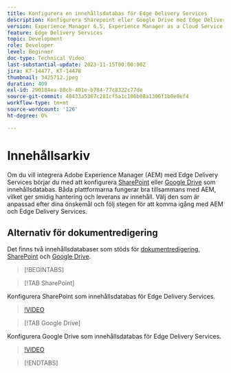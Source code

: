 ```yaml
---
title: Konfigurera en innehållsdatabas för Edge Delivery Services
description: Konfigurera Sharepoint eller Google Drive med Edge Delivery Services
version: Experience Manager 6.5, Experience Manager as a Cloud Service
feature: Edge Delivery Services
topic: Development
role: Developer
level: Beginner
doc-type: Technical Video
last-substantial-update: 2023-11-15T00:00:00Z
jira: KT-14477, KT-14478
thumbnail: 3425712.jpeg
duration: 409
exl-id: 290184ea-88cb-401e-b784-77c8322c77de
source-git-commit: 48433a5367c281cf5a1c106b08a1306f1b0e8ef4
workflow-type: tm+mt
source-wordcount: '126'
ht-degree: 0%

---
```


# Innehållsarkiv

Om du vill integrera Adobe Experience Manager (AEM) med Edge Delivery Services börjar du med att konfigurera [SharePoint](#sharepoint) eller [Google Drive](#google-drive) som innehållsdatabas. Båda plattformarna fungerar bra tillsammans med AEM, vilket ger smidig hantering och leverans av innehåll. Välj den som är anpassad efter dina önskemål och följ stegen för att komma igång med AEM och Edge Delivery Services.

## Alternativ för dokumentredigering

Det finns två innehållsdatabaser som stöds för [dokumentredigering](../../document-authoring/set-up.md), [SharePoint](#sharepoint) och [Google Drive](#google-drive).

>[!BEGINTABS]

>[!TAB SharePoint]

Konfigurera SharePoint som innehållsdatabas för Edge Delivery Services.

>[!VIDEO](https://video.tv.adobe.com/v/3446032/?learn=on&captions=swe)

>[!TAB Google Drive]

Konfigurera Google Drive som innehållsdatabas för Edge Delivery Services.

>[!VIDEO](https://video.tv.adobe.com/v/3434724/?learn=on&captions=swe)

>[!ENDTABS]

